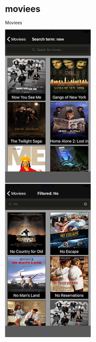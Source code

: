 # moviees
Moviees


![image1](https://raw.githubusercontent.com/chriswebb09/moviees/master/Simulator%20Screen%20Shot%20Mar%207%2C%202017%2C%2011.57.23%20AM.png) ![image2](https://raw.githubusercontent.com/chriswebb09/moviees/master/Simulator%20Screen%20Shot%20Mar%207%2C%202017%2C%2012.10.55%20PM.png)
